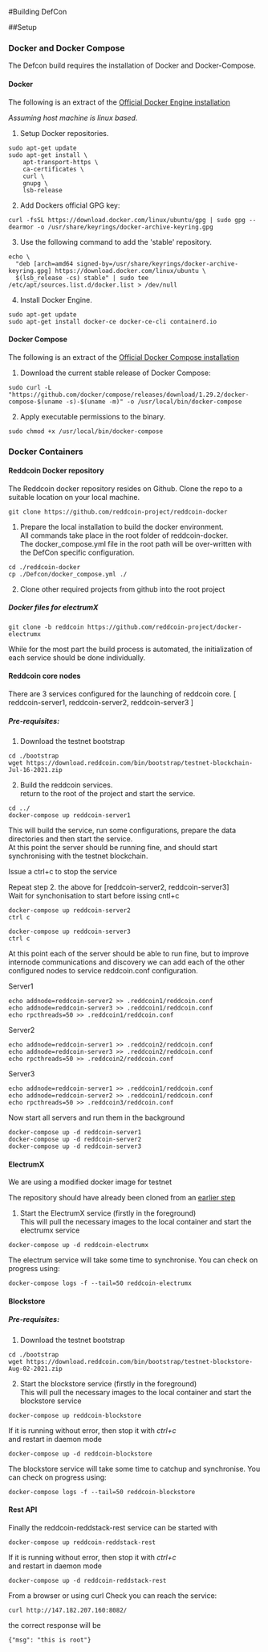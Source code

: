 #Building DefCon

##Setup

### Docker and Docker Compose

The Defcon build requires the installation of Docker and Docker-Compose.

#### Docker

The following is an extract of the [Official Docker Engine installation](https://docs.docker.com/engine/install/ubuntu/)

_Assuming host machine is linux based._

1. Setup Docker repositories.
```shell
sudo apt-get update
sudo apt-get install \
    apt-transport-https \
    ca-certificates \
    curl \
    gnupg \
    lsb-release
```

2. Add Dockers official GPG key:

```shell
curl -fsSL https://download.docker.com/linux/ubuntu/gpg | sudo gpg --dearmor -o /usr/share/keyrings/docker-archive-keyring.gpg
```

3. Use the following command to add the 'stable' repository.

```shell
echo \
  "deb [arch=amd64 signed-by=/usr/share/keyrings/docker-archive-keyring.gpg] https://download.docker.com/linux/ubuntu \
  $(lsb_release -cs) stable" | sudo tee /etc/apt/sources.list.d/docker.list > /dev/null
```

4. Install Docker Engine.

```shell
sudo apt-get update
sudo apt-get install docker-ce docker-ce-cli containerd.io
```

#### Docker Compose

The following is an extract of the [Official Docker Compose installation](https://docs.docker.com/compose/install/)

1. Download the current stable release of Docker Compose:

```shell
sudo curl -L "https://github.com/docker/compose/releases/download/1.29.2/docker-compose-$(uname -s)-$(uname -m)" -o /usr/local/bin/docker-compose
```

2. Apply executable permissions to the binary.

```shell
sudo chmod +x /usr/local/bin/docker-compose
```

### Docker Containers

#### Reddcoin Docker repository

The Reddcoin docker repository resides on Github. Clone the repo to a suitable location on your local machine.

```shell
git clone https://github.com/reddcoin-project/reddcoin-docker
```

1. Prepare the local installation to build the docker environment.  
All commands take place in the root folder of reddcoin-docker.  
The docker_compose.yml file in the root path will be over-written with the DefCon specific configuration.

```shell
cd ./reddcoin-docker
cp ./Defcon/docker_compose.yml ./
```

2. Clone other required projects from github into the root project

##### Docker files for electrumX 

```shell
git clone -b reddcoin https://github.com/reddcoin-project/docker-electrumx
```

While for the most part the build process is automated, the initialization of each service should be done individually.

#### Reddcoin core nodes

There are 3 services configured for the launching of reddcoin core. [ reddcoin-server1, reddcoin-server2, reddcoin-server3 ]

##### Pre-requisites:

1. Download the testnet bootstrap

```shell
cd ./bootstrap
wget https://download.reddcoin.com/bin/bootstrap/testnet-blockchain-Jul-16-2021.zip
```

2. Build the reddcoin services.  
return to the root of the project and start the service.


```shell
cd ../
docker-compose up reddcoin-server1
```

This will build the service, run some configurations, prepare the data directories and then start the service.  
At this point the server should be running fine, and should start synchronising with the testnet blockchain.  

Issue a ctrl+c to stop the service

Repeat step 2. the above for [reddcoin-server2, reddcoin-server3]  
Wait for synchonisation to start before issing cntl+c

```shell
docker-compose up reddcoin-server2
ctrl c

docker-compose up reddcoin-server3
ctrl c
```

At this point each of the server should be able to run fine, but to improve internode communications and discovery we can add each of the other configured nodes to service reddcoin.conf configuration.  

Server1
```shell
echo addnode=reddcoin-server2 >> .reddcoin1/reddcoin.conf
echo addnode=reddcoin-server3 >> .reddcoin1/reddcoin.conf
echo rpcthreads=50 >> .reddcoin1/reddcoin.conf
```

Server2
```shell
echo addnode=reddcoin-server1 >> .reddcoin2/reddcoin.conf
echo addnode=reddcoin-server3 >> .reddcoin2/reddcoin.conf
echo rpcthreads=50 >> .reddcoin2/reddcoin.conf
```

Server3
```shell
echo addnode=reddcoin-server1 >> .reddcoin1/reddcoin.conf
echo addnode=reddcoin-server2 >> .reddcoin1/reddcoin.conf
echo rpcthreads=50 >> .reddcoin3/reddcoin.conf
```

Now start all servers and run them in the background

```shell
docker-compose up -d reddcoin-server1
docker-compose up -d reddcoin-server2
docker-compose up -d reddcoin-server3

```

#### ElectrumX

We are using a modified docker image for testnet

The repository should have already been cloned from an [earlier step](#Docker-files-for-electrumX) 

1. Start the ElectrumX service (firstly in the foreground)   
This will pull the necessary images to the local container and start the electrumx service

```shell
docker-compose up -d reddcoin-electrumx
```

The electrum service will take some time to synchronise. You can check on progress using:

```shell
docker-compose logs -f --tail=50 reddcoin-electrumx
```

#### Blockstore

##### Pre-requisites:

1. Download the testnet bootstrap

```shell
cd ./bootstrap
wget https://download.reddcoin.com/bin/bootstrap/testnet-blockstore-Aug-02-2021.zip
```

2. Start the blockstore service (firstly in the foreground)   
   This will pull the necessary images to the local container and start the blockstore service

```shell
docker-compose up reddcoin-blockstore
```

If it is running without error, then stop it with *ctrl+c*  
and restart in daemon mode

```shell
docker-compose up -d reddcoin-blockstore
```

The blockstore service will take some time to catchup and synchronise. You can check on progress using:

```shell
docker-compose logs -f --tail=50 reddcoin-blockstore
```

#### Rest API

Finally the reddcoin-reddstack-rest service can be started with 

```shell
docker-compose up reddcoin-reddstack-rest
```

If it is running without error, then stop it with *ctrl+c*  
and restart in daemon mode

```shell
docker-compose up -d reddcoin-reddstack-rest
```

From a browser or using curl Check you can reach the service:

```shell
curl http://147.182.207.160:8082/
```

the correct response will be

```shell
{"msg": "this is root"}
```